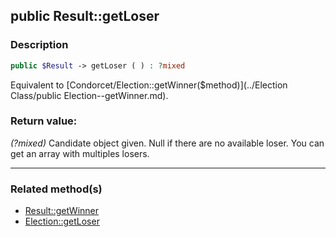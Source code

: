 ## public Result::getLoser

### Description    

```php
public $Result -> getLoser ( ) : ?mixed
```

Equivalent to [Condorcet/Election::getWinner($method)](../Election Class/public Election--getWinner.md).
    

### Return value:   

*(?mixed)* Candidate object given. Null if there are no available loser.
You can get an array with multiples losers.


---------------------------------------

### Related method(s)      

* [Result::getWinner](../Result%20Class/public%20Result--getWinner.md)    
* [Election::getLoser](../Election%20Class/public%20Election--getLoser.md)    

